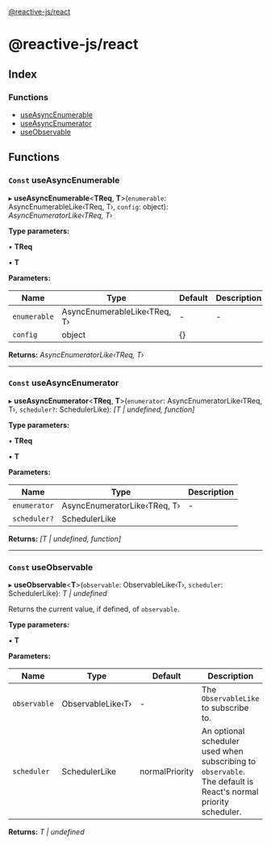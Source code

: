 [@reactive-js/react](README.md)

# @reactive-js/react

## Index

### Functions

* [useAsyncEnumerable](README.md#const-useasyncenumerable)
* [useAsyncEnumerator](README.md#const-useasyncenumerator)
* [useObservable](README.md#const-useobservable)

## Functions

### `Const` useAsyncEnumerable

▸ **useAsyncEnumerable**<**TReq**, **T**>(`enumerable`: AsyncEnumerableLike‹TReq, T›, `config`: object): *AsyncEnumeratorLike‹TReq, T›*

**Type parameters:**

▪ **TReq**

▪ **T**

**Parameters:**

Name | Type | Default | Description |
------ | ------ | ------ | ------ |
`enumerable` | AsyncEnumerableLike‹TReq, T› | - | - |
`config` | object |  {} |   |

**Returns:** *AsyncEnumeratorLike‹TReq, T›*

___

### `Const` useAsyncEnumerator

▸ **useAsyncEnumerator**<**TReq**, **T**>(`enumerator`: AsyncEnumeratorLike‹TReq, T›, `scheduler?`: SchedulerLike): *[T | undefined, function]*

**Type parameters:**

▪ **TReq**

▪ **T**

**Parameters:**

Name | Type | Description |
------ | ------ | ------ |
`enumerator` | AsyncEnumeratorLike‹TReq, T› | - |
`scheduler?` | SchedulerLike |   |

**Returns:** *[T | undefined, function]*

___

### `Const` useObservable

▸ **useObservable**<**T**>(`observable`: ObservableLike‹T›, `scheduler`: SchedulerLike): *T | undefined*

Returns the current value, if defined, of `observable`.

**Type parameters:**

▪ **T**

**Parameters:**

Name | Type | Default | Description |
------ | ------ | ------ | ------ |
`observable` | ObservableLike‹T› | - | The `ObservableLike` to subscribe to. |
`scheduler` | SchedulerLike |  normalPriority | An optional scheduler used when subscribing to `observable`. The default is React's normal priority scheduler.  |

**Returns:** *T | undefined*
